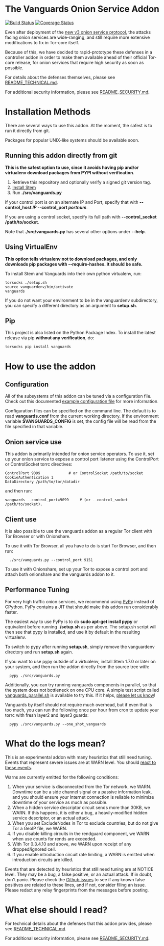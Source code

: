 # The Vanguards Onion Service Addon

[![Build Status](https://travis-ci.org/mikeperry-tor/vanguards.png?branch=master)](https://travis-ci.org/mikeperry-tor/vanguards) [![Coverage Status](https://coveralls.io/repos/github/mikeperry-tor/vanguards/badge.png?branch=master)](https://coveralls.io/github/mikeperry-tor/vanguards?branch=master)

Even after deployment of the [new v3 onion service
protocol](https://gitweb.torproject.org/torspec.git/tree/proposals/224-rend-spec-ng.txt),
the attacks facing onion services are wide-ranging, and still require
more extensive modifications to fix in Tor-core itself.

Because of this, we have decided to rapid-prototype these defenses in a
controller addon in order to make them available ahead of their official
Tor-core release, for onion services that require high security as soon as
possible.

For details about the defenses themselves, please see
[README\_TECHNICAL.md](https://github.com/mikeperry-tor/vanguards/blob/master/README_TECHNICAL.md).

For additional security information, please see
[README\_SECURITY.md](https://github.com/mikeperry-tor/vanguards/blob/master/README_SECURITY.md).

# Installation Methods

There are several ways to use this addon. At the moment, the safest is to run
it directly from git.

Packages for popular UNIX-like systems should be available soon.

## Running this addon directly from git

**This is the safest option to use, since it avoids having pip and/or
virtualenv download packages from PYPI without verification.**

1. Retrieve this repository and optionally verify a signed git version tag.
2. [Install Stem](https://stem.torproject.org/download.html)
3. Run **./src/vanguards.py**

If your control port is on an alternate IP and Port, specify that with
**--control_host _IP_ --control_port _portnum_**.

If you are using a control socket, specify its full path with
**--control_socket /path/to/socket**.

Note that **./src/vanguards.py** has several other options under **--help**.

## Using VirtualEnv

**This option tells virtualenv not to download packages, and only downloads
pip packages with --require-hashes. It should be safe.**

To install Stem and Vanguards into their own python virtualenv, run:

```
torsocks ./setup.sh
source vanguardenv/bin/activate
vanguards
```

If you do not want your environment to be in the vanguardenv subdirectory, you
can specify a different directory as an argument to **setup.sh**.

## Pip

This project is also listed on the Python Package Index. To install the
latest release via pip **without any verification**, do:

```
torsocks pip install vanguards
```

# How to use the addon

## Configuration

All of the subsystems of this addon can be tuned via a configuration file.
Check out this documented [example configuration file](https://github.com/mikeperry-tor/vanguards/blob/master/vanguards-example.conf) for more information.

Configuration files can be specified on the command line. The default is to
read **vanguards.conf** from the current working directory. If the environment
variable **$VANGUARDS\_CONFIG** is set, the config file will be read from the
file specified in that variable.

## Onion service use

This addon is primarily intended for onion service operators. To use it,
set up your onion service to expose a control port listener using the
ControlPort or ControlSocket torrc directives:

```
ControlPort 9099             # or ControlSocket /path/to/socket
CookieAuthentication 1
DataDirectory /path/to/tor/datadir
```

and then run:

```
vanguards --control_port=9099     # (or --control_socket /path/to/socket).
```

## Client use

It is also possible to use the vanguards addon as a regular Tor client with
Tor Browser or with Onionshare.

To use it with Tor Browser, all you have to do is start Tor Browser, and then run:
```
  ./src/vanguards.py --control_port 9151
```

To use it with Onionshare, set up your Tor to expose a control port and attach
both onionshare and the vanguards addon to it.

## Performance Tuning

For very high traffic onion services, we recommend using
[PyPy](https://pypy.org) instead of CPython. PyPy contains a JIT that should
make this addon run considerably faster.

The easiest way to use PyPy is to do **sudo apt-get install pypy** or
equivalent before running **./setup.sh** as per above. The setup.sh script will
then see that pypy is installed, and use it by default in the resulting
virtualenv.

To switch to pypy after running **setup.sh**, simply remove the vanguardenv
directory and run **setup.sh** again.

If you want to use pypy outside of a virtualenv, install Stem 1.7.0 or later
on your system, and then run the addon directly from the source tree with:

```
  pypy ./src/vanguards.py
```

Additionally, you can try running vanguards components in parallel, so that
the system does not bottleneck on one CPU core. A simple test script called
[vanguards\_parallel.sh](https://github.com/mikeperry-tor/vanguards/blob/master/vanguards_parallel.sh)
is available to try this. If it helps,
[please let us know](https://github.com/mikeperry-tor/vanguards/issues/62)!

Vanguards by itself should not require much overhead, but if even that is too
much, you can run the following once per hour from cron to update your torrc
with fresh layer2 and layer3 guards:

```
  pypy ./src/vanguards.py --one_shot_vanguards
```

# What do the logs mean?

This is an experimental addon with many heuristics that still need tuning.
Events that represent severe issues are at WARN level. You should
[react to these events](https://github.com/mikeperry-tor/vanguards/blob/master/README_SECURITY.md#monitor-your-service).

Warns are currently emitted for the following conditions:

1. When your service is disconnected from the Tor network, we WARN. Downtime
can be a side channel signal or a passive information leak,
and you should ensure your Internet connection is reliable to minimize
downtime of your service as much as possible.
2. When a hidden service descriptor circuit sends more than 30KB, we WARN. If this
happens, it is either a bug, a heavily-modified hidden service descriptor,
or an actual attack.
3. When you set ExcludeNodes in Tor to exclude countries, but do not give
Tor a GeoIP file, we WARN.
4. If you disable killing circuits in the rendguard component, we WARN when
use counts for rends are exceeded.
5. With Tor 0.3.4.10 and above, we WARN upon receipt of any dropped/ignored cell.
6. If you enable introduction circuit rate limiting, a WARN is emitted when
introduction circuits are killed.

Events that are detected by heuristics that still need tuning are at NOTICE
level. They may be a bug, a false positive, or an actual attack. If in doubt,
don't panic. Please check the [Github
issues](https://github.com/mikeperry-tor/vanguards/issues/) to see if any
known false positives are related to these lines, and if not, consider filing
an issue. Please redact any relay fingerprints from the messages before
posting.

# What else should I read?

For technical details about the defenses that this addon provides, please see
[README\_TECHNICAL.md](https://github.com/mikeperry-tor/vanguards/blob/master/README_TECHNICAL.md).

For additional security information, please see
[README\_SECURITY.md](https://github.com/mikeperry-tor/vanguards/blob/master/README_SECURITY.md).

